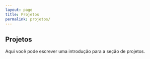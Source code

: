 ```yaml
---
layout: page
title: Projetos
permalink: projetos/
---
```

## Projetos

Aqui você pode escrever uma introdução para a seção de projetos.
